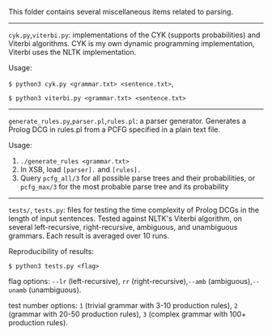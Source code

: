 This folder contains several miscellaneous items related to parsing.

---

```cyk.py```,```viterbi.py```: implementations of the CYK (supports probabilities) and Viterbi algorithms. CYK is my own dynamic programming implementation, Viterbi uses the NLTK implementation. 

Usage: 

```$ python3 cyk.py <grammar.txt> <sentence.txt>```, 

```$ python3 viterbi.py <grammar.txt> <sentence.txt>```

---

```generate_rules.py```,```parser.pl```,```rules.pl```: a parser generator. Generates a Prolog DCG in rules.pl from a PCFG specified in a plain text file.

Usage: 

1. ```./generate_rules <grammar.txt>```
2. In XSB, load ```[parser].``` and ```[rules].```
3. Query ```pcfg_all/3``` for all possible parse trees and their probabilities, or ```pcfg_max/3``` for the most probable parse tree and its probability

---

```tests/```, ```tests.py```: files for testing the time complexity of Prolog DCGs in the length of input sentences. Tested against NLTK's Viterbi algorithm, on several left-recursive, right-recursive, ambiguous, and unambiguous grammars. Each result is averaged over 10 runs.


Reproducibility of results:

```$ python3 tests.py <flag>```

flag options: ```--lr``` (left-recursive), ```rr``` (right-recursive),```--amb``` (ambiguous),```--unamb``` (unambiguous).

test number options: ```1``` (trivial grammar with 3-10 production rules), ```2``` (grammar with 20-50 production rules), ```3``` (complex grammar with 100+ production rules).









